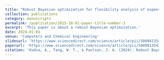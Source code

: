```yaml
---
title: "Robust Bayesian optimization for flexibility analysis of expensive simulation-based models with rigorous uncertainty bounds"
collection: publications
category: manuscripts
permalink: /publication/2015-10-01-paper-title-number-3
excerpt: 'This paper is about a robust Bayesian optimization.'
date: 2024-01-01
venue: 'Computers and Chemical Engineering'
slidesurl: 'https://www.sciencedirect.com/science/article/pii/S009813542300385X'
paperurl: 'https://www.sciencedirect.com/science/article/pii/S009813542300385X'
citation: 'Kudva, A., Tang, W. T., & Paulson, J. A. (2024). Robust Bayesian optimization for flexibility analysis of expensive simulation-based models with rigorous uncertainty bounds. Computers & Chemical Engineering, 181, 108515.'
---
```

